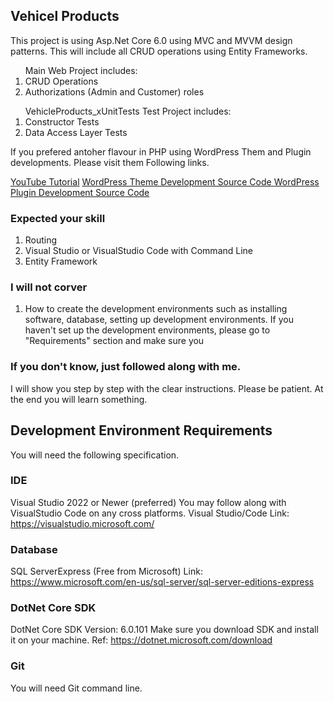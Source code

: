 ## Vehicel Products 

<p>
This project is using Asp.Net Core 6.0 using MVC and MVVM design patterns. This will include all CRUD operations 
using Entity Frameworks. 
</p>

<ol>
Main Web Project includes:
	<li>CRUD Operations</li>
	<li>Authorizations (Admin and Customer) roles</li>
</ol>

<ol>
VehicleProducts_xUnitTests Test Project includes:
	<li>Constructor Tests</li>
	<li>Data Access Layer Tests</li>
</ol>

<p>
If you prefered antoher flavour in PHP using WordPress Them and Plugin developments. Please visit them Following links. 

<a href="https://www.youtube.com/watch?v=vj1Nqwbe0WI&list=PLDmut58RVgN4UBhUwrW6fQohN4MAhDTlM">YouTube Tutorial</a>
<a href="https://github.com/freeburma/mythemecustomtable">WordPress Theme Development Source Code </a>
<a href="https://github.com/freeburma/product_custom_table">WordPress Plugin Development Source Code </a>
</p>

### Expected your skill  
1. Routing 
2. Visual Studio or VisualStudio Code with Command Line
3. Entity Framework 

### I will not corver
1. How to create the development environments such as installing software, database, setting up 
development environments. If you haven't set up the development environments, please go to "Requirements"
section and make sure you 

### If you don't know, just followed along with me. 
I will show you step by step with the clear instructions. Please be patient. At the end you will learn 
something. 


## Development Environment Requirements

You will need the following specification. 

### IDE 
Visual Studio 2022 or Newer (preferred)
You may follow along with VisualStudio Code on any cross platforms. 
Visual Studio/Code Link: https://visualstudio.microsoft.com/

### Database 
SQL ServerExpress (Free from Microsoft)
Link: https://www.microsoft.com/en-us/sql-server/sql-server-editions-express

### DotNet Core SDK
DotNet Core SDK Version: 6.0.101
Make sure you download SDK and install it on your machine.
Ref: https://dotnet.microsoft.com/download

### Git 
You will need Git command line. 
